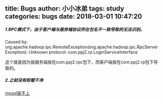 title: Bugs
author: 小小冰弟
tags: study
categories: bugs
date: 2018-03-01 10:47:20
---
##### 1.RPC模式下，由于客户端与服务端协议所在包名不一致导致的无法识别。
   Caused by: org.apache.hadoop.ipc.RemoteException(org.apache.hadoop.ipc.RpcServerException): Unknown protocol: com.ppj2.rp.LoginServiceInterface

这个就是因为我服务端放在com.ppj2.rpc包下，而客户端放在com.ppj2.rp包下导致的。

##### 2.之前没有卸载干净
[mysql装不上](https://www.cnblogs.com/qianzf/p/7078436.html) 